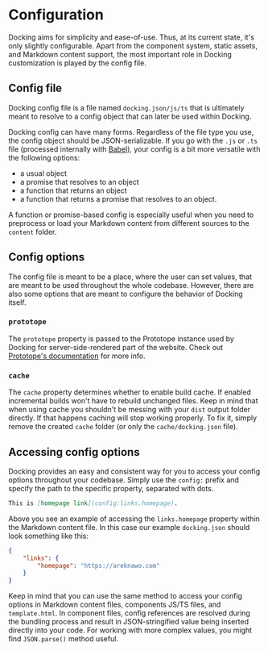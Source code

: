 # Configuration

Docking aims for simplicity and ease-of-use. Thus, at its current state, it's only slightly configurable. Apart from the component system, static assets, and Markdown content support, the most important role in Docking customization is played by the config file.

## Config file

Docking config file is a file named `docking.json/js/ts` that is ultimately meant to resolve to a config object that can later be used within Docking.

Docking config can have many forms. Regardless of the file type you use, the config object should be JSON-serializable. If you go with the `.js` or `.ts` file (processed internally with [Babel](https://babeljs.io)), your config is a bit more versatile with the following options:

- a usual object
- a promise that resolves to an object
- a function that returns an object
- a function that returns a promise that resolves to an object.

A function or promise-based config is especially useful when you need to preprocess or load your Markdown content from different sources to the `content` folder.

## Config options

The config file is meant to be a place, where the user can set values, that are meant to be used throughout the whole codebase. However, there are also some options that are meant to configure the behavior of Docking itself.

### `prototope`

The `prototope` property is passed to the Prototope instance used by Docking for server-side-rendered part of the website. Check out [Prototope's documentation](https://areknawo.com/prototope) for more info.

### `cache`

The `cache` property determines whether to enable build cache. If enabled incremental builds won't have to rebuild unchanged files. Keep in mind that when using cache you shouldn't be messing with your `dist` output folder directly. If that happens caching will stop working properly. To fix it, simply remove the created `cache` folder (or only the `cache/docking.json` file).

## Accessing config options

Docking provides an easy and consistent way for you to access your config options throughout your codebase. Simply use the `config:` prefix and specify the path to the specific property, separated with dots.

```markdown
This is [homepage link](config:links.homepage).
```

Above you see an example of accessing the `links.homepage` property within the Markdown content file. In this case our example `docking.json` should look something like this:

```json
{
	"links": {
		"homepage": "https://areknawo.com"
	}
}
```

Keep in mind that you can use the same method to access your config options in Markdown content files, components JS/TS files, and `template.html`. In component files, config references are resolved during the bundling process and result in JSON-stringified value being inserted directly into your code. For working with more complex values, you might find `JSON.parse()` method useful.
